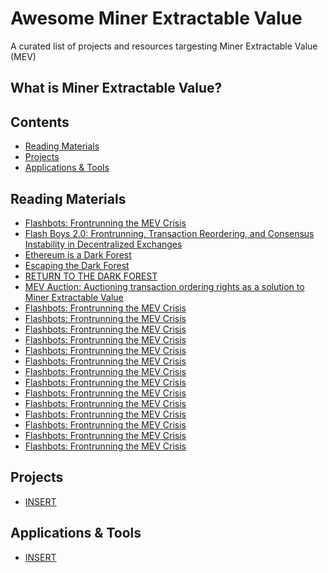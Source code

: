 # Awesome Miner Extractable Value

A curated list of projects and resources targesting Miner Extractable Value (MEV)

## What is Miner Extractable Value?

## Contents

- [Reading Materials](#reading-materials)
- [Projects](#projects)
- [Applications & Tools](#applications-tools)

<a name="reading-materials" />

## Reading Materials

- [Flashbots: Frontrunning the MEV Crisis](https://medium.com/flashbots/frontrunning-the-mev-crisis-40629a613752)
- [Flash Boys 2.0: Frontrunning, Transaction Reordering, and Consensus Instability in Decentralized Exchanges](https://arxiv.org/abs/1904.05234)
- [Ethereum is a Dark Forest](https://medium.com/@danrobinson/ethereum-is-a-dark-forest-ecc5f0505dff)
- [Escaping the Dark Forest](https://samczsun.com/escaping-the-dark-forest/)
- [RETURN TO THE DARK FOREST](https://www.rekt.news/return-to-the-dark-forest/)
- [MEV Auction: Auctioning transaction ordering rights as a solution to Miner Extractable Value](https://ethresear.ch/t/mev-auction-auctioning-transaction-ordering-rights-as-a-solution-to-miner-extractable-value/6788)
- [Flashbots: Frontrunning the MEV Crisis](https://medium.com/flashbots/frontrunning-the-mev-crisis-40629a613752)
- [Flashbots: Frontrunning the MEV Crisis](https://medium.com/flashbots/frontrunning-the-mev-crisis-40629a613752)
- [Flashbots: Frontrunning the MEV Crisis](https://medium.com/flashbots/frontrunning-the-mev-crisis-40629a613752)
- [Flashbots: Frontrunning the MEV Crisis](https://medium.com/flashbots/frontrunning-the-mev-crisis-40629a613752)
- [Flashbots: Frontrunning the MEV Crisis](https://medium.com/flashbots/frontrunning-the-mev-crisis-40629a613752)
- [Flashbots: Frontrunning the MEV Crisis](https://medium.com/flashbots/frontrunning-the-mev-crisis-40629a613752)
- [Flashbots: Frontrunning the MEV Crisis](https://medium.com/flashbots/frontrunning-the-mev-crisis-40629a613752)
- [Flashbots: Frontrunning the MEV Crisis](https://medium.com/flashbots/frontrunning-the-mev-crisis-40629a613752)
- [Flashbots: Frontrunning the MEV Crisis](https://medium.com/flashbots/frontrunning-the-mev-crisis-40629a613752)
- [Flashbots: Frontrunning the MEV Crisis](https://medium.com/flashbots/frontrunning-the-mev-crisis-40629a613752)
- [Flashbots: Frontrunning the MEV Crisis](https://medium.com/flashbots/frontrunning-the-mev-crisis-40629a613752)
- [Flashbots: Frontrunning the MEV Crisis](https://medium.com/flashbots/frontrunning-the-mev-crisis-40629a613752)
- [Flashbots: Frontrunning the MEV Crisis](https://medium.com/flashbots/frontrunning-the-mev-crisis-40629a613752)
- [Flashbots: Frontrunning the MEV Crisis](https://medium.com/flashbots/frontrunning-the-mev-crisis-40629a613752)

<a name="projects" />

## Projects

- [INSERT](LINK)

<a name="applications-tools" />

## Applications & Tools

- [INSERT](LINK)
